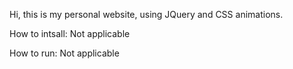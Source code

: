 Hi, this is my personal website, using JQuery and CSS animations.

How to intsall:
Not applicable

How to run:
Not applicable
